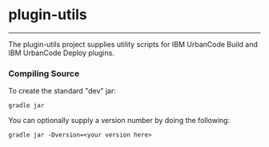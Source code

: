 # plugin-utils
---

The plugin-utils project supplies utility scripts for IBM UrbanCode Build and IBM UrbanCode Deploy plugins.

### Compiling Source
To create the standard "dev" jar:

`gradle jar`

You can optionally supply a version number by doing the following:

`gradle jar -Dversion=<your version here>`
